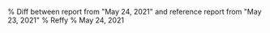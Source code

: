 % Diff between report from "May 24, 2021" and reference report from "May 23, 2021"
% Reffy
% May 24, 2021

